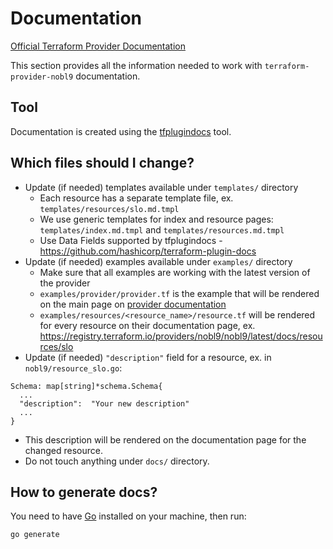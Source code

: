 # Documentation

[Official Terraform Provider Documentation](https://www.terraform.io/registry/providers/docs)

This section provides all the information needed to work with `terraform-provider-nobl9` documentation.

## Tool

Documentation is created using the [tfplugindocs](https://github.com/hashicorp/terraform-plugin-docs) tool.

## Which files should I change?

- Update (if needed) templates available under `templates/` directory
  - Each resource has a separate template file, ex. `templates/resources/slo.md.tmpl`
  - We use generic templates for index and resource pages: `templates/index.md.tmpl` and `templates/resources.md.tmpl` 
  - Use Data Fields supported by tfplugindocs - https://github.com/hashicorp/terraform-plugin-docs
- Update (if needed) examples available under `examples/` directory
  - Make sure that all examples are working with the latest version of the provider
  - `examples/provider/provider.tf` is the example that will be rendered on the main page on [provider documentation](https://registry.terraform.io/providers/nobl9/nobl9/latest/docs#schema)
  - `examples/resources/<resource_name>/resource.tf` will be rendered for every resource on their documentation page, ex. https://registry.terraform.io/providers/nobl9/nobl9/latest/docs/resources/slo
- Update (if needed) `"description"` field for a resource, ex. in `nobl9/resource_slo.go`:
```
Schema: map[string]*schema.Schema{
  ...
  "description":  "Your new description"
  ...
}
```
  - This description will be rendered on the documentation page for the changed resource.
- Do not touch anything under `docs/` directory.

## How to generate docs?

You need to have [Go](https://go.dev/) installed on your machine, then run:
```
go generate
```
